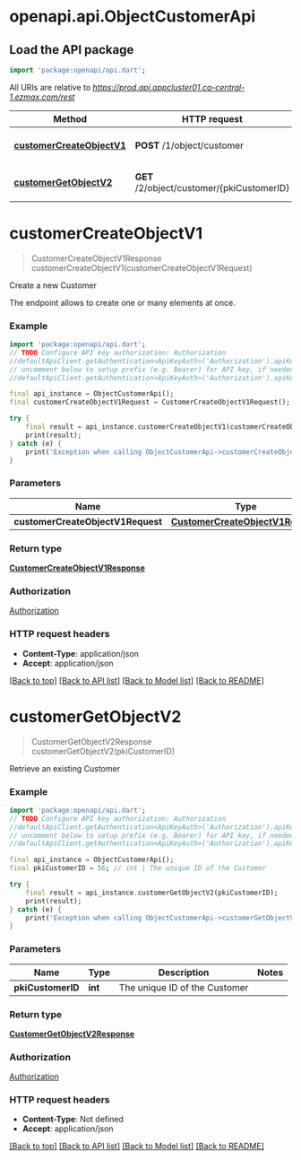 # openapi.api.ObjectCustomerApi

## Load the API package
```dart
import 'package:openapi/api.dart';
```

All URIs are relative to *https://prod.api.appcluster01.ca-central-1.ezmax.com/rest*

Method | HTTP request | Description
------------- | ------------- | -------------
[**customerCreateObjectV1**](ObjectCustomerApi.md#customercreateobjectv1) | **POST** /1/object/customer | Create a new Customer
[**customerGetObjectV2**](ObjectCustomerApi.md#customergetobjectv2) | **GET** /2/object/customer/{pkiCustomerID} | Retrieve an existing Customer


# **customerCreateObjectV1**
> CustomerCreateObjectV1Response customerCreateObjectV1(customerCreateObjectV1Request)

Create a new Customer

The endpoint allows to create one or many elements at once.

### Example
```dart
import 'package:openapi/api.dart';
// TODO Configure API key authorization: Authorization
//defaultApiClient.getAuthentication<ApiKeyAuth>('Authorization').apiKey = 'YOUR_API_KEY';
// uncomment below to setup prefix (e.g. Bearer) for API key, if needed
//defaultApiClient.getAuthentication<ApiKeyAuth>('Authorization').apiKeyPrefix = 'Bearer';

final api_instance = ObjectCustomerApi();
final customerCreateObjectV1Request = CustomerCreateObjectV1Request(); // CustomerCreateObjectV1Request | 

try {
    final result = api_instance.customerCreateObjectV1(customerCreateObjectV1Request);
    print(result);
} catch (e) {
    print('Exception when calling ObjectCustomerApi->customerCreateObjectV1: $e\n');
}
```

### Parameters

Name | Type | Description  | Notes
------------- | ------------- | ------------- | -------------
 **customerCreateObjectV1Request** | [**CustomerCreateObjectV1Request**](CustomerCreateObjectV1Request.md)|  | 

### Return type

[**CustomerCreateObjectV1Response**](CustomerCreateObjectV1Response.md)

### Authorization

[Authorization](../README.md#Authorization)

### HTTP request headers

 - **Content-Type**: application/json
 - **Accept**: application/json

[[Back to top]](#) [[Back to API list]](../README.md#documentation-for-api-endpoints) [[Back to Model list]](../README.md#documentation-for-models) [[Back to README]](../README.md)

# **customerGetObjectV2**
> CustomerGetObjectV2Response customerGetObjectV2(pkiCustomerID)

Retrieve an existing Customer



### Example
```dart
import 'package:openapi/api.dart';
// TODO Configure API key authorization: Authorization
//defaultApiClient.getAuthentication<ApiKeyAuth>('Authorization').apiKey = 'YOUR_API_KEY';
// uncomment below to setup prefix (e.g. Bearer) for API key, if needed
//defaultApiClient.getAuthentication<ApiKeyAuth>('Authorization').apiKeyPrefix = 'Bearer';

final api_instance = ObjectCustomerApi();
final pkiCustomerID = 56; // int | The unique ID of the Customer

try {
    final result = api_instance.customerGetObjectV2(pkiCustomerID);
    print(result);
} catch (e) {
    print('Exception when calling ObjectCustomerApi->customerGetObjectV2: $e\n');
}
```

### Parameters

Name | Type | Description  | Notes
------------- | ------------- | ------------- | -------------
 **pkiCustomerID** | **int**| The unique ID of the Customer | 

### Return type

[**CustomerGetObjectV2Response**](CustomerGetObjectV2Response.md)

### Authorization

[Authorization](../README.md#Authorization)

### HTTP request headers

 - **Content-Type**: Not defined
 - **Accept**: application/json

[[Back to top]](#) [[Back to API list]](../README.md#documentation-for-api-endpoints) [[Back to Model list]](../README.md#documentation-for-models) [[Back to README]](../README.md)

